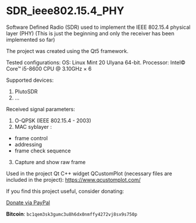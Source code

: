 # SDR_ieee802.15.4_PHY
Software Defined Radio (SDR) used to implement the IEEE 802.15.4 physical layer (PHY)
(This is just the beginning and only the receiver has been implemented so far)

The project was created using the Qt5 framework.

Tested configurations:
OS: Linux Mint 20 Ulyana 64-bit.
Processor: Intel© Core™ i5-8600 CPU @ 3.10GHz × 6

Supported devices:
1. PlutoSDR
2. ...

Received signal parameters:
1. O-QPSK (IEEE 802.15.4 - 2003)
2. MAC syblayer :
 - frame control
 - addressing
 - frame check sequence
3. Capture and show raw frame



Used in the project Qt C++ widget QCustomPlot
(necessary files are included in the project):
https://www.qcustomplot.com/


If you find this project useful, consider donating:

[Donate via PayPal](https://www.paypal.com/donate?hosted_button_id=A4EMYB46V67WJ)

**Bitcoin**: `bc1qem3sk3gumc3u8h6dx0nmffy4272vj8sx9s750p`
